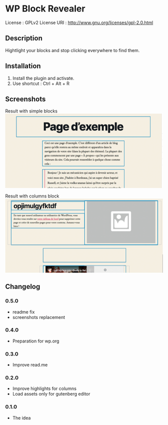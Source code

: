 
# WP Block Revealer
License : GPLv2
License URI : http://www.gnu.org/licenses/gpl-2.0.html

## Description
Hightlight your blocks and stop clicking everywhere to find them.


## Installation
1. Install the plugin and activate.
2. Use shortcut : Ctrl + Alt + R

## Screenshots

Result with simple blocks
![Result with simple blocks](/.wordpress.org/screenshot-1.jpg?raw=true "Result with simple blocks")

Result with columns block
![Result with columns block](/.wordpress.org/screenshot-2.jpg?raw=true "Result with simple blocks")

## Changelog

### 0.5.0
* readme fix
* screenshots replacement

### 0.4.0
* Preparation for wp.org

### 0.3.0
* Improve read.me

### 0.2.0
* Improve highlights for columns
* Load assets only for gutenberg editor

### 0.1.0
* The idea